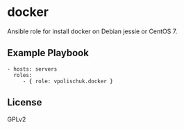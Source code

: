 docker
=========

Ansible role for install docker on Debian jessie or CentOS 7.


Example Playbook
----------------

    - hosts: servers
      roles:
         - { role: vpolischuk.docker }

License
-------

GPLv2
